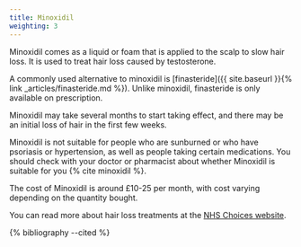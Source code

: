 ```yaml
---
title: Minoxidil
weighting: 3
---
```


Minoxidil comes as a liquid or foam that is applied to the scalp to slow hair loss. It is used to treat hair loss caused by testosterone.

A commonly used alternative to minoxidil is [finasteride]({{ site.baseurl }}{% link _articles/finasteride.md %}). Unlike minoxidil, finasteride is only available on prescription.

Minoxidil may take several months to start taking effect, and there may be an initial loss of hair in the first few weeks.

Minoxidil is not suitable for people who are sunburned or who have psoriasis or hypertension, as well as people taking certain medications. You should check with your doctor or pharmacist about whether Minoxidil is suitable for you {% cite minoxidil %}.

The cost of Minoxidil is around £10-25 per month, with cost varying depending on the quantity bought.

You can read more about hair loss treatments at the [NHS Choices website](http://www.nhs.uk/Conditions/Hair-loss/Pages/Treatment.aspx).

{% bibliography --cited %}
